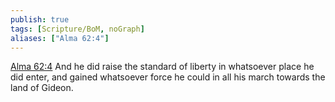 ```yaml
---
publish: true
tags: [Scripture/BoM, noGraph]
aliases: ["Alma 62:4"]
---
```

[Alma 62:4](https://churchofjesuschrist.org/study/scriptures/bofm/alma/62?lang=eng&id=p4#p4) And he did raise the standard of liberty in whatsoever place he did enter, and gained whatsoever force he could in all his march towards the land of Gideon.
